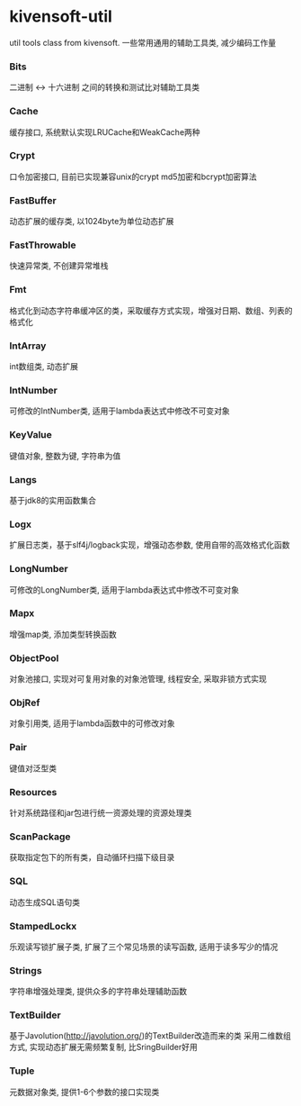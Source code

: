 # kivensoft-util
util tools class from kivensoft.
一些常用通用的辅助工具类, 减少编码工作量

### Bits
二进制 <-> 十六进制 之间的转换和测试比对辅助工具类

### Cache
缓存接口, 系统默认实现LRUCache和WeakCache两种

### Crypt
口令加密接口, 目前已实现兼容unix的crypt md5加密和bcrypt加密算法

### FastBuffer
动态扩展的缓存类, 以1024byte为单位动态扩展

### FastThrowable
快速异常类, 不创建异常堆栈

### Fmt
格式化到动态字符串缓冲区的类，采取缓存方式实现，增强对日期、数组、列表的格式化

### IntArray
int数组类, 动态扩展

### IntNumber
可修改的IntNumber类, 适用于lambda表达式中修改不可变对象

### KeyValue
键值对象, 整数为键, 字符串为值

### Langs
基于jdk8的实用函数集合

### Logx
扩展日志类，基于slf4j/logback实现，增强动态参数, 使用自带的高效格式化函数

### LongNumber
可修改的LongNumber类, 适用于lambda表达式中修改不可变对象

### Mapx
增强map类, 添加类型转换函数

### ObjectPool
对象池接口, 实现对可复用对象的对象池管理, 线程安全, 采取非锁方式实现

### ObjRef
对象引用类, 适用于lambda函数中的可修改对象

### Pair
键值对泛型类

### Resources
针对系统路径和jar包进行统一资源处理的资源处理类

### ScanPackage
获取指定包下的所有类，自动循环扫描下级目录

### SQL
动态生成SQL语句类

### StampedLockx
乐观读写锁扩展子类, 扩展了三个常见场景的读写函数, 适用于读多写少的情况

### Strings
字符串增强处理类, 提供众多的字符串处理辅助函数

### TextBuilder
基于Javolution(http://javolution.org/)的TextBuilder改造而来的类
采用二维数组方式, 实现动态扩展无需频繁复制, 比SringBuilder好用

### Tuple
元数据对象类, 提供1-6个参数的接口实现类
